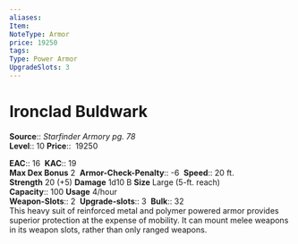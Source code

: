 ```yaml
---
aliases: 
Item:
NoteType: Armor
price: 19250
tags: 
Type: Power Armor
UpgradeSlots: 3
---
```


# Ironclad Buldwark

**Source**:: _Starfinder Armory pg. 78_  
**Level**:: 10
**Price**::  19250  

**EAC**:: 16 
**KAC**:: 19  
**Max Dex Bonus** 2 
**Armor-Check-Penalty**:: -6 
**Speed**:: 20 ft.  
**Strength** 20 (+5) **Damage** 1d10 B **Size** Large (5-ft. reach)  
**Capacity**:: 100 **Usage** 4/hour  
**Weapon-Slots**:: 2 
**Upgrade-slots**:: 3 
**Bulk**:: 32  
This heavy suit of reinforced metal and polymer powered armor provides superior protection at the expense of mobility. It can mount melee weapons in its weapon slots, rather than only ranged weapons.

